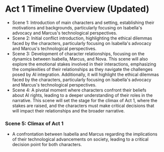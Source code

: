 # Act 1 Timeline Overview (Updated)
- Scene 1: Introduction of main characters and setting, establishing their motivations and backgrounds, particularly focusing on Isabella's advocacy and Marcus's technological perspectives.
- Scene 2: Initial conflict introduction, highlighting the ethical dilemmas faced by the characters, particularly focusing on Isabella's advocacy and Marcus's technological perspectives.
- Scene 3: Development of character relationships, focusing on the dynamics between Isabella, Marcus, and Nova. This scene will also explore the emotional stakes involved in their interactions, emphasizing the complexities of their relationships as they navigate the challenges posed by AI integration. Additionally, it will highlight the ethical dilemmas faced by the characters, particularly focusing on Isabella's advocacy and Marcus's technological perspectives.
- Scene 4: A pivotal moment where characters confront their beliefs about AI rights, leading to a deeper understanding of their roles in the narrative. This scene will set the stage for the climax of Act 1, where the stakes are raised, and the characters must make critical decisions that will impact their relationships and the broader narrative.
### Scene 5: Climax of Act 1
- A confrontation between Isabella and Marcus regarding the implications of their technological advancements on society, leading to a critical decision point for both characters.